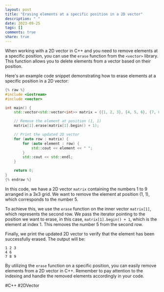 ```yaml
---
layout: post
title: "Erasing elements at a specific position in a 2D vector"
description: " "
date: 2023-09-25
tags: []
comments: true
share: true
---
```


When working with a 2D vector in C++ and you need to remove elements at a specific position, you can use the `erase` function from the `<vector>` library. This function allows you to delete elements from a vector based on their position.

Here's an example code snippet demonstrating how to erase elements at a specific position in a 2D vector:

```cpp
{% raw %}
#include <iostream>
#include <vector>

int main() {
    std::vector<std::vector<int>> matrix = {{1, 2, 3}, {4, 5, 6}, {7, 8, 9}};

    // Remove the element at position (1, 1)
    matrix[1].erase(matrix[1].begin() + 1);

    // Print the updated 2D vector
    for (auto row : matrix) {
        for (auto element : row) {
            std::cout << element << " ";
        }
        std::cout << std::endl;
    }

    return 0;
}
{% endraw %}
```

In this code, we have a 2D vector `matrix` containing the numbers 1 to 9 arranged in a 3x3 grid. We want to remove the element at position (1, 1), which corresponds to the number 5. 

To achieve this, we use the `erase` function on the inner vector `matrix[1]`, which represents the second row. We pass the iterator pointing to the position we want to erase, in this case, `matrix[1].begin() + 1`, which is the element at index 1. This removes the number 5 from the second row.

Finally, we print the updated 2D vector to verify that the element has been successfully erased. The output will be:

```
1 2 3
4 6
7 8 9
```

By utilizing the `erase` function on a specific position, you can easily remove elements from a 2D vector in C++. Remember to pay attention to the indexing and handle the removed elements accordingly in your code.

#C++ #2DVector